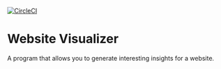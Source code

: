 [![CircleCI](https://circleci.com/gh/alankbi/website-visualizer.svg?style=svg)](https://circleci.com/gh/alankbi/website-visualizer)
# Website Visualizer

A program that allows you to generate interesting insights for a website. 
